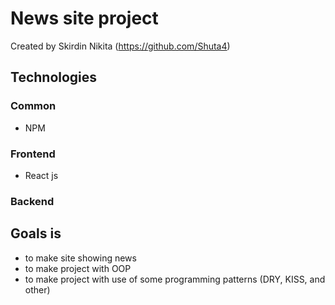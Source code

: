 # News site project
Created by Skirdin Nikita (https://github.com/Shuta4)
## Technologies
### Common
* NPM
### Frontend
* React js
### Backend

## Goals is
* to make site showing news
* to make project with OOP
* to make project with use of some programming patterns (DRY, KISS, and other)
